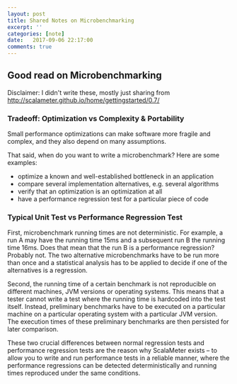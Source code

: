 ```yaml
---
layout: post
title: Shared Notes on Microbenchmarking
excerpt: ''
categories: [note]
date:   2017-09-06 22:17:00
comments: true
---
```


## Good read on Microbenchmarking
Disclaimer: I didn't write these, mostly just sharing from http://scalameter.github.io/home/gettingstarted/0.7/

### Tradeoff: Optimization vs Complexity & Portability
Small performance optimizations can make software more fragile and complex, and they also depend on many assumptions.

That said, when do you want to write a microbenchmark? Here are some examples:

- optimize a known and well-established bottleneck in an application
- compare several implementation alternatives, e.g. several algorithms
- verify that an optimization is an optimization at all
- have a performance regression test for a particular piece of code

### Typical Unit Test vs Performance Regression Test

First, microbenchmark running times are not deterministic. For example, a run A may have the running time 15ms and a subsequent run B the running time 16ms. Does that mean that the run B is a performance regression? Probably not. The two alternative microbenchmarks have to be run more than once and a statistical analysis has to be applied to decide if one of the alternatives is a regression.

Second, the running time of a certain benchmark is not reproducible on different machines, JVM versions or operating systems. This means that a tester cannot write a test where the running time is hardcoded into the test itself. Instead, preliminary benchmarks have to be executed on a particular machine on a particular operating system with a particular JVM version. The execution times of these preliminary benchmarks are then persisted for later comparison.

These two crucial differences between normal regression tests and performance regression tests are the reason why ScalaMeter exists – to allow you to write and run performance tests in a reliable manner, where the performance regressions can be detected deterministically and running times reproduced under the same conditions.
